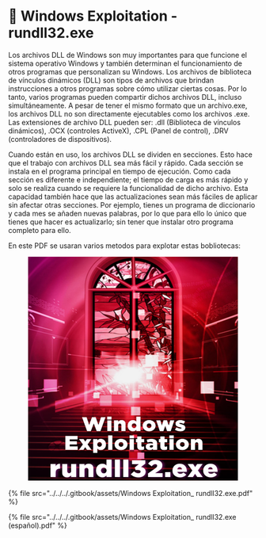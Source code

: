 # 🫶 Windows Exploitation - rundll32.exe

Los archivos DLL de Windows son muy importantes para que funcione el sistema operativo Windows y también determinan el funcionamiento de otros programas que personalizan su Windows. Los archivos de biblioteca de vínculos dinámicos (DLL) son tipos de archivos que brindan instrucciones a otros programas sobre cómo utilizar ciertas cosas. Por lo tanto, varios programas pueden compartir dichos archivos DLL, incluso simultáneamente. A pesar de tener el mismo formato que un archivo.exe, los archivos DLL no son directamente ejecutables como los archivos .exe. Las extensiones de archivo DLL pueden ser: .dll (Biblioteca de vínculos dinámicos), .OCX (controles ActiveX), .CPL (Panel de control), .DRV (controladores de dispositivos).

Cuando están en uso, los archivos DLL se dividen en secciones. Esto hace que el trabajo con archivos DLL sea más fácil y rápido. Cada sección se instala en el programa principal en tiempo de ejecución. Como cada sección es diferente e independiente; el tiempo de carga es más rápido y solo se realiza cuando se requiere la funcionalidad de dicho archivo. Esta capacidad también hace que las actualizaciones sean más fáciles de aplicar sin afectar otras secciones. Por ejemplo, tienes un programa de diccionario y cada mes se añaden nuevas palabras, por lo que para ello lo único que tienes que hacer es actualizarlo; sin tener que instalar otro programa completo para ello.

En este PDF se usaran varios metodos para explotar estas bobliotecas:



<figure><img src="../../../.gitbook/assets/Windows-Exploitation_-rundll32-exe-pdf.png" alt=""><figcaption></figcaption></figure>



{% file src="../../../.gitbook/assets/Windows Exploitation_ rundll32.exe.pdf" %}



{% file src="../../../.gitbook/assets/Windows Exploitation_ rundll32.exe (español).pdf" %}
